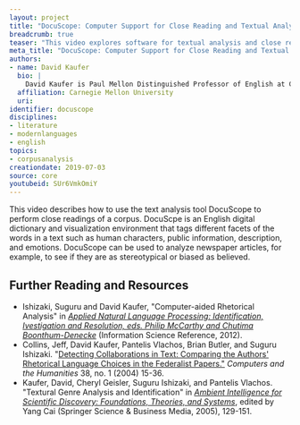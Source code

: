 ```yaml
---
layout: project
title: "DocuScope: Computer Support for Close Reading and Textual Analysis in the Digital Humanities"
breadcrumb: true
teaser: "This video explores software for textual analysis and close reading."
meta_title: "DocuScope: Computer Support for Close Reading and Textual Analysis in the Digital Humanities"
authors: 
- name: David Kaufer
  bio: |
    David Kaufer is Paul Mellon Distinguished Professor of English at Carnegie Mellon. His research interests are rhetorical theory, theories of language, writing, and writing education in the humanities and STEM areas.
  affiliation: Carnegie Mellon University
  uri:
identifier: docuscope
disciplines: 
- literature
- modernlanguages
- english
topics:
- corpusanalysis
creationdate: 2019-07-03
source: core
youtubeid: SUr6VmkOmiY
---
```



This video describes how to use the text analysis tool DocuScope to perform close readings of a corpus. DocuScpe is an English digital dictionary and visualization environment that tags different facets of the words in a text such as human characters, public information, description, and emotions. DocuScope can be used to analyze newspaper articles, for example, to see if they are as stereotypical or biased as believed. 

## Further Reading and Resources

  - Ishizaki, Suguru and David Kaufer, "Computer-aided Rhetorical Analysis" in [*Applied Natural Language Processing: Identification, Ivestigation and Resolution, eds. Philip McCarthy and Chutima Boonthum-Denecke*](https://books.google.com/books?id=POE3pwAACAAJ&dq=Applied+Natural+Language+Processing:+Identification,+Investigation+and+Resolution&hl=en&sa=X&ved=0ahUKEwi0lsyKh6vjAhVQiOAKHXi-CfUQ6AEIKjAA) (Information Science Reference, 2012).
  - Collins, Jeff, David Kaufer, Pantelis Vlachos, Brian Butler, and Suguru Ishizaki. "[Detecting Collaborations in Text: Comparing the Authors' Rhetorical Language Choices in the Federalist Papers."](http://www.jstor.org/stable/30204923) *Computers and the Humanities* 38, no. 1 (2004) 15-36. 
  - Kaufer, David, Cheryl Geisler, Suguru Ishizaki, and Pantelis Vlachos. "Textural Genre Analysis and Identification" in [*Ambient Intelligence for Scientific Discovery: Foundations, Theories, and Systems*](https://books.google.com/books?id=5SK_lVf6HfEC&dq=Y.+Cai+(Ed.):+Ambient+Intelligence+for+Scientific+Discovery,&source=gbs_navlinks_s), edited by Yang Cai (Springer Science & Business Media, 2005), 129-151.
